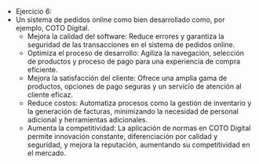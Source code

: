 - Ejercicio 6:
- Un sistema de pedidos online como bien desarrollado como, por ejemplo, COTO Digital. 
    - Mejora la calidad del software: Reduce errores y garantiza la seguridad de las transacciones en el sistema de pedidos online.
    - Optimiza el proceso de desarrollo: Agiliza la navegación, selección de productos y proceso de pago para una experiencia de compra eficiente.
    - Mejora la satisfacción del cliente: Ofrece una amplia gama de productos, opciones de pago seguras y un servicio de atención al cliente eficaz.
    - Reduce costos: Automatiza procesos como la gestión de inventario y la generación de facturas, minimizando la necesidad de personal adicional y herramientas adicionales.
    - Aumenta la competitividad: La aplicación de normas en COTO Digital permite innovación constante, diferenciación por calidad y seguridad, y mejora la reputación, aumentando su competitividad en el mercado.